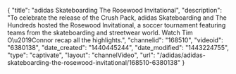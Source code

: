 {
    "title": "adidas Skateboarding The Rosewood Invitational",
    "description": "To celebrate the release of the Crush Pack, adidas Skateboarding and The Hundreds hosted the Rosewood Invitational, a soccer tournament featuring teams from the skateboarding and streetwear world. Watch Tim O\u2019Connor recap all the highlights.",
    "channelid": "168510",
    "videoid": "6380138",
    "date_created": "1440445244",
    "date_modified": "1443224755",
    "type": "captivate",
    "layout": "channelVideo",
    "url": "\/adidas\/adidas-skateboarding-the-rosewood-invitational\/168510-6380138"
}